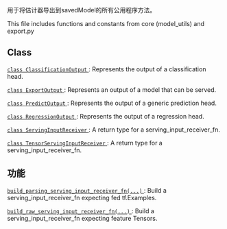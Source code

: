用于将估计器导出到savedModel的所有公用程序方法。

This file includes functions and constants from core (model_utils) and export.py

## Class 
[ `class ClassificationOutput` ](https://tensorflow.google.cn/api_docs/python/tf/estimator/export/ClassificationOutput): Represents the output of a classification head.

[ `class ExportOutput` ](https://tensorflow.google.cn/api_docs/python/tf/estimator/export/ExportOutput): Represents an output of a model that can be served.

[ `class PredictOutput` ](https://tensorflow.google.cn/api_docs/python/tf/estimator/export/PredictOutput): Represents the output of a generic prediction head.

[ `class RegressionOutput` ](https://tensorflow.google.cn/api_docs/python/tf/estimator/export/RegressionOutput): Represents the output of a regression head.

[ `class ServingInputReceiver` ](https://tensorflow.google.cn/api_docs/python/tf/estimator/export/ServingInputReceiver): A return type for a serving_input_receiver_fn.

[ `class TensorServingInputReceiver` ](https://tensorflow.google.cn/api_docs/python/tf/estimator/export/TensorServingInputReceiver): A return type for a serving_input_receiver_fn.

## 功能
[ `build_parsing_serving_input_receiver_fn(...)` ](https://tensorflow.google.cn/api_docs/python/tf/estimator/export/build_parsing_serving_input_receiver_fn): Build a serving_input_receiver_fn expecting fed tf.Examples.

[ `build_raw_serving_input_receiver_fn(...)` ](https://tensorflow.google.cn/api_docs/python/tf/estimator/export/build_raw_serving_input_receiver_fn): Build a serving_input_receiver_fn expecting feature Tensors.

